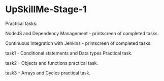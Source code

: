 # UpSkillMe-Stage-1
Practical tasks:

NodeJS and Dependency Management - printscreen of completed tasks. 

Continuous Integration with Jenkins - printscreen of completed tasks.

task1 - Conditional statements and Data types Practical task.

task2 - Objects and functions practical task. 

task3 - Arrays and Cycles practical task.